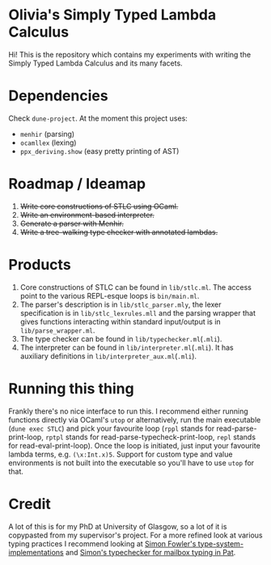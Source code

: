 # Olivia's Simply Typed Lambda Calculus
Hi! This is the repository which contains my experiments with writing the Simply Typed Lambda Calculus and its many facets.

# Dependencies
Check `dune-project`. At the moment this project uses:
- `menhir` (parsing)
- `ocamllex` (lexing)
- `ppx_deriving.show` (easy pretty printing of AST)

# Roadmap / Ideamap
1. ~~Write core constructions of STLC using OCaml.~~
2. ~~Write an environment-based interpreter.~~
3. ~~Generate a parser with Menhir.~~
4. ~~Write a tree-walking type checker with annotated lambdas.~~

# Products
1. Core constructions of STLC can be found in `lib/stlc.ml`. The access point to the various REPL-esque loops is `bin/main.ml`.
3. The parser's description is in `lib/stlc_parser.mly`, the lexer specification is in `lib/stlc_lexrules.mll` and the parsing wrapper that gives functions interacting within standard input/output is in `lib/parse_wrapper.ml`.
4. The type checker can be found in `lib/typechecker.ml`(`.mli`).
5. The interpreter can be found in `lib/interpreter.ml`(`.mli`). It has auxiliary definitions in `lib/interpreter_aux.ml`(`.mli`).

# Running this thing
Frankly there's no nice interface to run this. I recommend either running functions directly via OCaml's `utop` or alternatively, run the main executable (`dune exec STLC`) and pick your favourite loop (`rppl` stands for read-parse-print-loop, `rptpl` stands for read-parse-typecheck-print-loop, `repl` stands for read-eval-print-loop). Once the loop is initiated, just input your favourite lambda terms, e.g. `(\x:Int.x)5`. Support for custom type and value environments is not built into the executable so you'll have to use `utop` for that.

# Credit
A lot of this is for my PhD at University of Glasgow, so a lot of it is copypasted from my supervisor's project. For a more refined look at various typing practices I recommend looking at [Simon Fowler's type-system-implementations](https://github.com/SimonJF/type-system-implementations) and [Simon's typechecker for mailbox typing in Pat](https://github.com/SimonJF/mbcheck).
